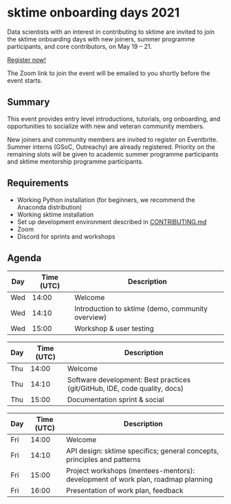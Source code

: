 # sktime onboarding days 2021

Data scientists with an interest in contributing to sktime are invited to join the sktime onboarding days with new joiners, summer programme participants, and core contributors, on May 19 – 21.

[Register now!](https://www.eventbrite.com/e/sktime-onboarding-days-tickets-154010598847)

The Zoom link to join the event will be emailed to you shortly before the event starts.

## Summary
This event provides entry level introductions, tutorials, org onboarding, and opportunities to socialize with new and veteran community members.

New joiners and community members are invited to register on Eventbrite. Summer interns (GSoC, Outreachy) are already registered. Priority on the remaining slots will be given to academic summer programme participants and sktime mentorship programme participants. 

## Requirements
* Working Python installation (for beginners, we recommend the Anaconda distribution)
* Working sktime installation
* Set up development environment described in  [CONTRIBUTING.md](https://github.com/alan-turing-institute/sktime/blob/main/CONTRIBUTING.md)
* Zoom
* Discord for sprints and workshops

## Agenda
|Day | Time (UTC) | Description|
|---|---|---|
| Wed | 14:00 | Welcome |
| Wed | 14:10 | Introduction to sktime (demo, community overview) |
| Wed | 15:00 | Workshop & user testing |

|Day | Time (UTC) | Description|
|---|---|---|
| Thu | 14:00 | Welcome |
| Thu | 14:10 | Software development: Best practices (git/GitHub, IDE, code quality, docs) |
| Thu | 15:00 | Documentation sprint & social |

|Day | Time (UTC) | Description|
|---|---|---|
| Fri | 14:00 | Welcome |
| Fri | 14:10 | API design: sktime specifics; general concepts, principles and patterns |
| Fri | 15:00 | Project workshops (mentees-mentors): development of work plan, roadmap planning |
| Fri | 16:00 | Presentation of work plan, feedback |
